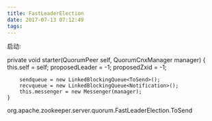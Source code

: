 ```yaml
---
title: FastLeaderElection
date: 2017-07-13 07:12:49
tags:
---
```


启动:

private void starter(QuorumPeer self, QuorumCnxManager manager) {
        this.self = self;
        proposedLeader = -1;
        proposedZxid = -1;

        sendqueue = new LinkedBlockingQueue<ToSend>();
        recvqueue = new LinkedBlockingQueue<Notification>();
        this.messenger = new Messenger(manager);
    }

org.apache.zookeeper.server.quorum.FastLeaderElection.ToSend    